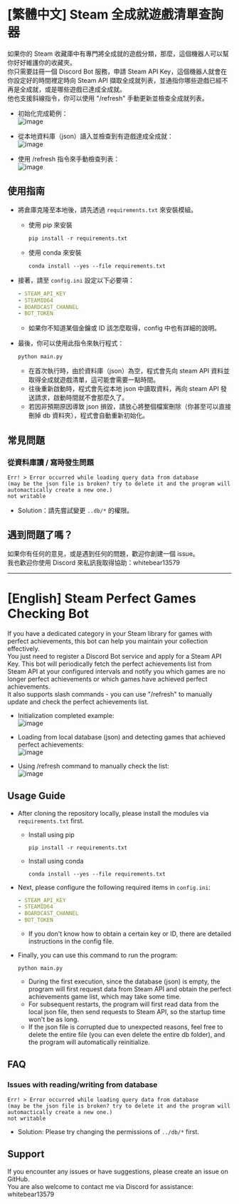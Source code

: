 # [繁體中文] Steam 全成就遊戲清單查詢器
如果你的 Steam 收藏庫中有專門將全成就的遊戲分類，那麼，這個機器人可以幫你好好維護你的收藏夾。   
你只需要註冊一個 Discord Bot 服務，申請 Steam API Key，這個機器人就會在你設定好的時間裡定時向 Steam API 擷取全成就列表，並通指你哪些遊戲已經不再是全成就，或是哪些遊戲已達成全成就。   
他也支援斜線指令，你可以使用 "/refresh" 手動更新並檢查全成就列表。   

- 初始化完成範例：  
![image](https://i.imgur.com/vfYhIwq.png)   

- 從本地資料庫（json）讀入並檢查到有遊戲達成全成就：   
![image](https://i.imgur.com/1ykobMz.png)   

- 使用 /refresh 指令來手動檢查列表：   
![image](https://i.imgur.com/5fQT0z4.png)   

## 使用指南
- 將倉庫克隆至本地後，請先透過 `requirements.txt` 來安裝模組。
    - 使用 pip 來安裝
        ```console
        pip install -r requirements.txt
        ```
    - 使用 conda 來安裝
        ```console
        conda install --yes --file requirements.txt
        ```

- 接著，請至 `config.ini` 設定以下必要項：
    ```yaml
    - STEAM_API_KEY
    - STEAMID64
    - BOARDCAST_CHANNEL
    - BOT_TOKEN
    ```
    - 如果你不知道某個金鑰或 ID 該怎麼取得，config 中也有詳細的說明。

- 最後，你可以使用此指令來執行程式：
    ```console
    python main.py
    ```
    - 在首次執行時，由於資料庫（json）為空，程式會先向 steam API 資料並取得全成就遊戲清單，這可能會需要一點時間。
    - 往後重新啟動時，程式會先從本地 json 中讀取資料，再向 steam API 發送請求，啟動時間就不會那麼久了。
    - 若因非預期原因導致 json 損毀，請放心將整個檔案刪除（你甚至可以直接刪掉 db 資料夾），程式會自動重新初始化。

## 常見問題

### 從資料庫讀 / 寫時發生問題
```console
Err! > Error occurred while loading query data from database
(may be the json file is broken? try to delete it and the program will automactically create a new one.)
not writable
```
- Solution：請先嘗試變更 `..db/*` 的權限。 

## 遇到問題了嗎？
如果你有任何的意見，或是遇到任何的問題，歡迎你創建一個 issue。   
我也歡迎你使用 Discord 來私訊我取得協助：whitebear13579   

---

# [English] Steam Perfect Games Checking Bot

If you have a dedicated category in your Steam library for games with perfect achievements, this bot can help you maintain your collection effectively.   
You just need to register a Discord Bot service and apply for a Steam API Key. This bot will periodically fetch the perfect achievements list from Steam API at your configured intervals and notify you which games are no longer perfect achievements or which games have achieved perfect achievements.   
It also supports slash commands - you can use "/refresh" to manually update and check the perfect achievements list.   

- Initialization completed example:   
![image](https://i.imgur.com/vfYhIwq.png)   

- Loading from local database (json) and detecting games that achieved perfect achievements:   
![image](https://i.imgur.com/1ykobMz.png)   

- Using /refresh command to manually check the list:   
![image](https://i.imgur.com/5fQT0z4.png)   

## Usage Guide
- After cloning the repository locally, please install the modules via `requirements.txt` first.
    - Install using pip
        ```console
        pip install -r requirements.txt
        ```
    - Install using conda
        ```console
        conda install --yes --file requirements.txt
        ```

- Next, please configure the following required items in `config.ini`:
    ```yaml
    - STEAM_API_KEY
    - STEAMID64
    - BOARDCAST_CHANNEL
    - BOT_TOKEN
    ```
    - If you don't know how to obtain a certain key or ID, there are detailed instructions in the config file.

- Finally, you can use this command to run the program:
    ```console
    python main.py
    ```
    - During the first execution, since the database (json) is empty, the program will first request data from Steam API and obtain the perfect achievements game list, which may take some time.
    - For subsequent restarts, the program will first read data from the local json file, then send requests to Steam API, so the startup time won't be as long.
    - If the json file is corrupted due to unexpected reasons, feel free to delete the entire file (you can even delete the entire db folder), and the program will automatically reinitialize.

## FAQ
### Issues with reading/writing from database
```console
Err! > Error occurred while loading query data from database
(may be the json file is broken? try to delete it and the program will automactically create a new one.)
not writable
```
- Solution: Please try changing the permissions of `../db/*` first.

## Support
If you encounter any issues or have suggestions, please create an issue on GitHub.   
You are also welcome to contact me via Discord for assistance: whitebear13579   